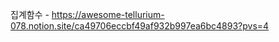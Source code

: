 
집계함수 - <a target="_black">https://awesome-tellurium-078.notion.site/ca49706eccbf49af932b997ea6bc4893?pvs=4</a>
